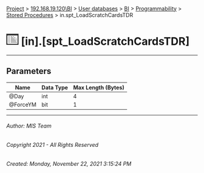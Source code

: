 #### 

[Project](../../../../../index.md) > [192.168.19.120\\BI](../../../../index.md) > [User databases](../../../index.md) > [BI](../../index.md) > [Programmability](../index.md) > [Stored Procedures](Stored_Procedures.md) > in.spt_LoadScratchCardsTDR

# ![Stored Procedures](../../../../../Images/StoredProcedure32.png) [in].[spt_LoadScratchCardsTDR]

---

## <a name="#parameters"></a>Parameters

| Name | Data Type | Max Length (Bytes) |
|---|---|---|
| @Day | int | 4 |
| @ForceYM | bit | 1 |


---

###### Author:  MIS Team

###### Copyright 2021 - All Rights Reserved

###### Created: Monday, November 22, 2021 3:15:24 PM


